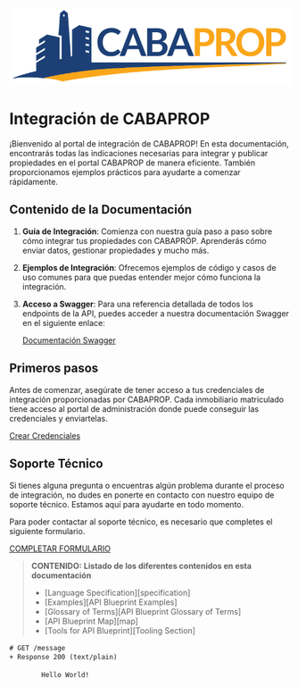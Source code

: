 ![logo](assets/logo.png)

# Integración de CABAPROP

¡Bienvenido al portal de integración de CABAPROP! En esta documentación, encontrarás todas las indicaciones necesarias para integrar y publicar propiedades en el portal CABAPROP de manera eficiente. También proporcionamos ejemplos prácticos para ayudarte a comenzar rápidamente.

## Contenido de la Documentación

1. **Guía de Integración**: Comienza con nuestra guía paso a paso sobre cómo integrar tus propiedades con CABAPROP. Aprenderás cómo enviar datos, gestionar propiedades y mucho más.

2. **Ejemplos de Integración**: Ofrecemos ejemplos de código y casos de uso comunes para que puedas entender mejor cómo funciona la integración.

3. **Acceso a Swagger**: Para una referencia detallada de todos los endpoints de la API, puedes acceder a nuestra documentación Swagger en el siguiente enlace:

   [Documentación Swagger](https://cabaprop.ar/api/v1/integration-docs#/)

## Primeros pasos

Antes de comenzar, asegúrate de tener acceso a tus credenciales de integración proporcionadas por CABAPROP. Cada inmobiliario matriculado tiene acceso al portal de administración donde puede conseguir las credenciales y enviartelas.

[Crear Credenciales](Credenciales.md)

## Soporte Técnico

Si tienes alguna pregunta o encuentras algún problema durante el proceso de integración, no dudes en ponerte en contacto con nuestro equipo de soporte técnico. Estamos aquí para ayudarte en todo momento.

Para poder contactar al soporte técnico, es necesario que completes el siguiente formulario.

[COMPLETAR FORMULARIO](https://google.com)


> **CONTENIDO:** **Listado de los diferentes contenidos en esta documentación**
>
> + [Language Specification][specification]
> + [Examples][API Blueprint Examples]
> + [Glossary of Terms][API Blueprint Glossary of Terms]
> + [API Blueprint Map][map]
> + [Tools for API Blueprint][Tooling Section]


```apib
# GET /message
+ Response 200 (text/plain)

        Hello World!
```
